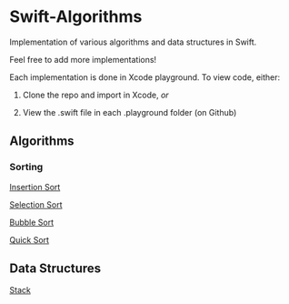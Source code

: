 Swift-Algorithms
================

Implementation of various algorithms and data structures in Swift.

Feel free to add more implementations!

Each implementation is done in Xcode playground. To view code, either:

1. Clone the repo and import in Xcode, *or*

2. View the .swift file in each .playground folder (on Github)

## Algorithms

### Sorting

[Insertion Sort](https://github.com/karan/Swift-Algorithms/tree/master/InsertionSort.playground)

[Selection Sort](https://github.com/karan/Swift-Algorithms/tree/master/SelectionSort.playground)

[Bubble Sort](https://github.com/karan/Swift-Algorithms/tree/master/BubbleSort.playground)

[Quick Sort](https://github.com/karan/Swift-Algorithms/tree/master/QuickSort.playground)

## Data Structures

[Stack](https://github.com/karan/Swift-Algorithms/tree/master/Stack.playground)
